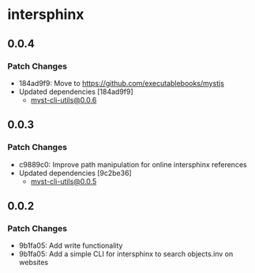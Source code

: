 # intersphinx

## 0.0.4

### Patch Changes

- 184ad9f9: Move to https://github.com/executablebooks/mystjs
- Updated dependencies [184ad9f9]
  - myst-cli-utils@0.0.6

## 0.0.3

### Patch Changes

- c9889c0: Improve path manipulation for online intersphinx references
- Updated dependencies [9c2be36]
  - myst-cli-utils@0.0.5

## 0.0.2

### Patch Changes

- 9b1fa05: Add write functionality
- 9b1fa05: Add a simple CLI for intersphinx to search objects.inv on websites
